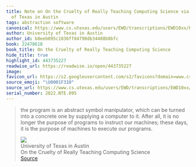 ```yaml
---
title: Note on On the Cruelty of Really Teaching Computing Science via University
  of Texas in Austin
tags: abstraction software
canonical: https://www.cs.utexas.edu/users/EWD/transcriptions/EWD10xx/EWD1036.html#
author: University of Texas in Austin
author_id: b8eeb095c1036ff84798db34488b8bfc
book: 22478618
book_title: On the Cruelty of Really Teaching Computing Science
hide_title: true
highlight_id: 443735227
readwise_url: https://readwise.io/open/443735227
image:
favicon_url: https://s2.googleusercontent.com/s2/favicons?domain=www.cs.utexas.edu
source_emoji: "\U0001F310"
source_url: https://www.cs.utexas.edu/users/EWD/transcriptions/EWD10xx/EWD1036.html#:~:text=the%20program%20is,execute%20our%20programs.
serial_number: 2022.NTE.095
---
```

> the program is an abstract symbol manipulator, which can be turned into a concrete one by supplying a computer to it. After all, it is no longer the purpose of programs to instruct our machines; these days, it is the purpose of machines to execute our programs.
> <div class="quoteback-footer"><div class="quoteback-avatar"><img class="mini-favicon" src="https://s2.googleusercontent.com/s2/favicons?domain=www.cs.utexas.edu"></div><div class="quoteback-metadata"><div class="metadata-inner"><span style="display:none">FROM:</span><div aria-label="University of Texas in Austin" class="quoteback-author"> University of Texas in Austin</div><div aria-label="On the Cruelty of Really Teaching Computing Science" class="quoteback-title"> On the Cruelty of Really Teaching Computing Science</div></div></div><div class="quoteback-backlink"><a target="_blank" aria-label="go to the full text of this quotation" rel="noopener" href="https://www.cs.utexas.edu/users/EWD/transcriptions/EWD10xx/EWD1036.html#:~:text=the%20program%20is,execute%20our%20programs." class="quoteback-arrow"> Source</a></div></div>